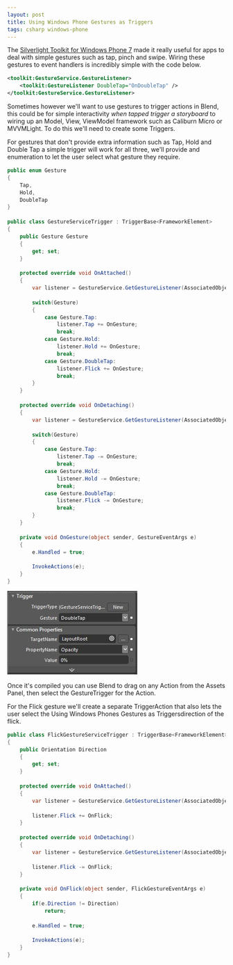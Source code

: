 ```yaml
---
layout: post
title: Using Windows Phone Gestures as Triggers
tags: csharp windows-phone
---
```


The [Silverlight Toolkit for Windows Phone 7](http://silverlight.codeplex.com/) made it really useful for apps to deal with simple gestures such as tap, pinch and swipe. Wiring these gestures to event handlers is incredibly simple with the code below. 

``` xml
<toolkit:GestureService.GestureListener>
    <toolkit:GestureListener DoubleTap="OnDoubleTap" />
</toolkit:GestureService.GestureListener>
```

Sometimes however we'll want to use gestures to trigger actions in Blend, this could be for simple interactivity *when tapped trigger a storyboard* to wiring up an Model, View, ViewModel framework such as Caliburn Micro or MVVMLight. To do this we'll need to create some Triggers.

For gestures that don't provide extra information such as Tap, Hold and Double Tap a simple trigger will work for all three, we'll provide and enumeration to let the user select what gesture they require.

``` csharp
public enum Gesture
{
    Tap,
    Hold,
    DoubleTap
}

public class GestureServiceTrigger : TriggerBase<FrameworkElement>
{
    public Gesture Gesture
    {
        get; set;
    }
 
    protected override void OnAttached()
    {
        var listener = GestureService.GetGestureListener(AssociatedObject);
 
        switch(Gesture)
        {
            case Gesture.Tap:
                listener.Tap += OnGesture;
                break;
            case Gesture.Hold:
                listener.Hold += OnGesture;
                break;
            case Gesture.DoubleTap:
                listener.Flick += OnGesture;
                break;
        }
    }
 
    protected override void OnDetaching()
    {
        var listener = GestureService.GetGestureListener(AssociatedObject);
 
        switch(Gesture)
        {
            case Gesture.Tap:
                listener.Tap -= OnGesture;
                break;
            case Gesture.Hold:
                listener.Hold -= OnGesture;
                break;
            case Gesture.DoubleTap:
                listener.Flick -= OnGesture;
                break;
        }
    }
 
    private void OnGesture(object sender, GestureEventArgs e)
    {
        e.Handled = true;
 
        InvokeActions(e);
    }
}
```

<span class="alignleft frame"><img alt="Windows Phone 7 Gesture as a Trigger" src="/content/images/posts/gesture.jpg"/></span>

Once it's compiled you can use Blend to drag on any Action from the Assets Panel, then select the GestureTrigger for the Action. 

For the Flick gesture we'll create a separate TriggerAction that also lets the user select the Using Windows Phones Gestures as Triggersdirection of the flick.

``` csharp
public class FlickGestureServiceTrigger : TriggerBase<FrameworkElement>
{
    public Orientation Direction
    {
        get; set;
    }
 
    protected override void OnAttached()
    {
        var listener = GestureService.GetGestureListener(AssociatedObject);
 
        listener.Flick += OnFlick;
    }
 
    protected override void OnDetaching()
    {
        var listener = GestureService.GetGestureListener(AssociatedObject);
 
        listener.Flick -= OnFlick;
    }
 
    private void OnFlick(object sender, FlickGestureEventArgs e)
    {
        if(e.Direction != Direction)
            return;
 
        e.Handled = true;
 
        InvokeActions(e);
    }
}
```

